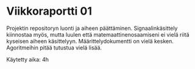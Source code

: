 # Viikkoraportti 01

Projektin repositoryn luonti ja aiheen päättäminen. Signaalinkäsittely kiinnostaa myös, mutta luulen että matemaattinenosaamiseni ei vielä riitä kyseisen aiheen käsittelyyn. Määrittelydokumentti on vielä kesken. Agoritmeihin pitää tutustua vielä lisää.

Käytetty aika: 4h
